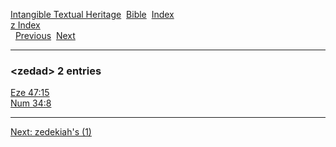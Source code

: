 [Intangible Textual Heritage](../../index)  [Bible](../index) 
[Index](index)   
[z Index](_z_)  
  [Previous](c12755)  [Next](c12757) 

------------------------------------------------------------------------

### &lt;zedad&gt; 2 entries

[Eze 47:15](../kjv/eze047.htm#015)  
[Num 34:8](../kjv/num034.htm#008)  

------------------------------------------------------------------------

[Next: zedekiah's (1)](c12757)
